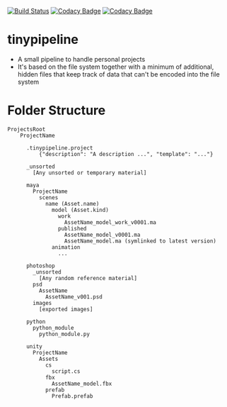 [![Build Status](https://travis-ci.org/PaulSchweizer/tinypipeline.svg?branch=master)](https://travis-ci.org/PaulSchweizer/tinypipeline) [![Codacy Badge](https://api.codacy.com/project/badge/Grade/74303ae03455442ca6268a571ea824e8)](https://www.codacy.com/app/paulschweizer/tinypipeline?utm_source=github.com&amp;utm_medium=referral&amp;utm_content=PaulSchweizer/tinypipeline&amp;utm_campaign=Badge_Grade) [![Codacy Badge](https://api.codacy.com/project/badge/Coverage/74303ae03455442ca6268a571ea824e8)](https://www.codacy.com/app/paulschweizer/tinypipeline?utm_source=github.com&utm_medium=referral&utm_content=PaulSchweizer/tinypipeline&utm_campaign=Badge_Coverage)

# tinypipeline
- A small pipeline to handle personal projects
- It's based on the file system together with a minimum of additional, hidden files that keep track of data that can't be encoded into the file system

# Folder Structure
    ProjectsRoot
        ProjectName

          .tinypipeline.project
              {"description": "A description ...", "template": "..."}

          _unsorted
            [Any unsorted or temporary material]

          maya
            ProjectName
              scenes
                name (Asset.name)
                  model (Asset.kind)
                    work
                      AssetName_model_work_v0001.ma
                    published
                      AssetName_model_v0001.ma
                      AssetName_model.ma (symlinked to latest version)
                  animation
                    ...

          photoshop
            _unsorted
              [Any random reference material]
            psd
              AssetName
                AssetName_v001.psd
            images
              [exported images]

          python
            python_module
              python_module.py

          unity
            ProjectName
              Assets
                cs
                  script.cs
                fbx
                  AssetName_model.fbx
                prefab
                  Prefab.prefab
